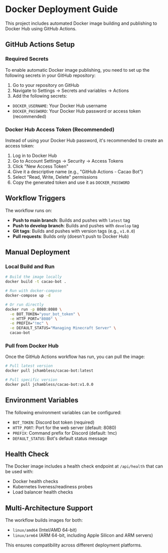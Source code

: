 # Docker Deployment Guide

This project includes automated Docker image building and publishing to Docker Hub using GitHub Actions.

## GitHub Actions Setup

### Required Secrets

To enable automatic Docker image publishing, you need to set up the following secrets in your GitHub repository:

1. Go to your repository on GitHub
2. Navigate to Settings → Secrets and variables → Actions
3. Add the following secrets:

- `DOCKER_USERNAME`: Your Docker Hub username
- `DOCKER_PASSWORD`: Your Docker Hub password or access token (recommended)

### Docker Hub Access Token (Recommended)

Instead of using your Docker Hub password, it's recommended to create an access token:

1. Log in to Docker Hub
2. Go to Account Settings → Security → Access Tokens
3. Click "New Access Token"
4. Give it a descriptive name (e.g., "GitHub Actions - Cacao Bot")
5. Select "Read, Write, Delete" permissions
6. Copy the generated token and use it as `DOCKER_PASSWORD`

## Workflow Triggers

The workflow runs on:
- **Push to main branch**: Builds and pushes with `latest` tag
- **Push to develop branch**: Builds and pushes with `develop` tag
- **Git tags**: Builds and pushes with version tags (e.g., `v1.0.0`)
- **Pull requests**: Builds only (doesn't push to Docker Hub)

## Manual Deployment

### Local Build and Run

```bash
# Build the image locally
docker build -t cacao-bot .

# Run with docker-compose
docker-compose up -d

# Or run directly
docker run -p 8080:8080 \
  -e BOT_TOKEN="your_bot_token" \
  -e HTTP_PORT="8080" \
  -e PREFIX="!mc" \
  -e DEFAULT_STATUS="Managing Minecraft Server" \
  cacao-bot
```

### Pull from Docker Hub

Once the GitHub Actions workflow has run, you can pull the image:

```bash
# Pull latest version
docker pull jchambless/cacao-bot:latest

# Pull specific version
docker pull jchambless/cacao-bot:v1.0.0
```

## Environment Variables

The following environment variables can be configured:

- `BOT_TOKEN`: Discord bot token (required)
- `HTTP_PORT`: Port for the web server (default: 8080)
- `PREFIX`: Command prefix for Discord (default: !mc)
- `DEFAULT_STATUS`: Bot's default status message

## Health Check

The Docker image includes a health check endpoint at `/api/health` that can be used with:
- Docker health checks
- Kubernetes liveness/readiness probes
- Load balancer health checks

## Multi-Architecture Support

The workflow builds images for both:
- `linux/amd64` (Intel/AMD 64-bit)
- `linux/arm64` (ARM 64-bit, including Apple Silicon and ARM servers)

This ensures compatibility across different deployment platforms.
